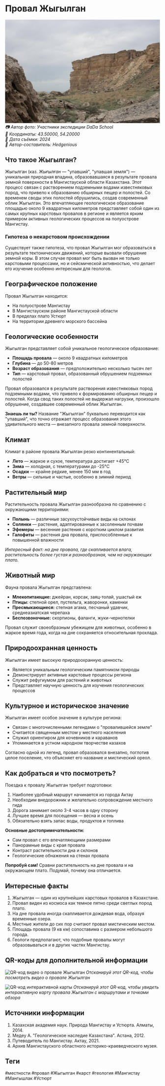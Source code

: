 # Провал Жыгылган

![Провал Жыгылган](../../assets/images/Жыгылган_2.JPEG)
*📷 Автор фото: Участники экспедиции DaDa School*  
*📍 Координаты: 43.50000, 54.20000*  
*📆 Дата съёмки: 2024*  
*👤 Автор-составитель: Hedgenious*

## Что такое Жыгылган?

Жыгылган (каз. *Жығылған* — "упавший", "упавшая земля") — уникальная природная впадина, образовавшаяся в результате провала земной поверхности в Мангистауской области Казахстана. Этот процесс связан с растворением подземными водами известняковых пород, что привело к образованию обширных пещер и полостей. Со временем своды этих полостей обрушились, создав современный облик Жыгылган. Это впечатляющее геологическое образование площадью около 9 квадратных километров представляет собой один из самых крупных карстовых провалов в регионе и является ярким примером активных геологических процессов на полуострове Мангистау.

### Гипотеза о некарстовом происхождении

Существует также гипотеза, что провал Жыгылган мог образоваться в результате тектонических движений, которые вызвали обрушение земной коры. В этом случае провал мог быть вызван не только карстовыми процессами, но и сейсмической активностью, что делает его изучение особенно интересным для геологов.

## Географическое положение

Провал Жыгылган находится:
- На полуострове Мангистау
- В Мангистауском районе Мангистауской области
- В пределах плато Устюрт
- На территории древнего морского бассейна

## Геологические особенности

Жыгылган представляет собой уникальное геологическое образование:

- **Площадь провала** — около 9 квадратных километров
- **Глубина** — до 50-80 метров
- **Возраст образования** — предположительно несколько тысяч лет
- **Тип** — карстовый провал, образованный обрушением подземных полостей

Провал образовался в результате растворения известняковых пород подземными водами, что привело к формированию обширных пещер и полостей. Когда свод таких полостей не выдержал нагрузки, произошло обрушение, создавшее современный облик Жыгылган.

**Знаешь ли ты?**
Название "Жыгылган" буквально переводится как "упавший", что точно отражает процесс образования этого удивительного места — внезапного провала земной поверхности.

## Климат

Климат в районе провала Жыгылган резко континентальный:

- **Лето** — жаркое и сухое, температура достигает +45°C
- **Зима** — холодная, с температурами до -25°C
- **Осадки** — крайне редкие, менее 150 мм в год
- **Ветры** — сильные и частые, особенно в зимний период

## Растительный мир

Растительность провала Жыгылган разнообразна по сравнению с окружающими территориями:

- **Полынь** — различные засухоустойчивые виды на склонах
- **Солянки** — растения, адаптированные к засоленным почвам
- **Эфемеры** — весенние растения с коротким циклом развития
- **Галофиты** — растения дна провала, приспособленные к повышенной влажности

*Интересный факт: на дне провала, где скапливается влага, растительность более густая и разнообразная, чем на окружающих плато.*

## Животный мир

Фауна провала Жыгылган представлена:

- **Млекопитающие:** джейран, корсак, заяц-толай, ушастый еж
- **Птицы:** степной орел, пустельга, жаворонки, каменки
- **Пресмыкающиеся:** степная агама, песчаный удавчик, среднеазиатская черепаха
- **Беспозвоночные:** скорпионы, фаланги, жуки-чернотелки

Провал служит своеобразным убежищем для животных, особенно в жаркое время года, когда на дне сохраняется относительная прохлада.

## Природоохранная ценность

Жыгылган имеет высокую природоохранную ценность:

- Является уникальным геологическим памятником природы
- Демонстрирует активные карстовые процессы региона
- Служит рефугиумом для растений и животных
- Представляет научную ценность для изучения геологических процессов

## Культурное и историческое значение

Жыгылган имеет особое значение в культуре региона:

- Связан с многочисленными легендами о "провалившейся земле"
- Считается священным местом у местного населения
- Служил ориентиром для кочевников и караванов
- Упоминается в устном народном творчестве казахов

Согласно одной из легенд, провал образовался внезапно, поглотив целое поселение, что объясняет его название и мистический ореол.

## Как добраться и что посмотреть?

Поездка к провалу Жыгылган требует подготовки:

1. Наиболее удобный маршрут начинается из города Актау
2. Необходим внедорожник и желательно сопровождение местного гида
3. Дорога занимает около 3-4 часов в одну сторону
4. Лучшее время для посещения — весна и осень
5. Обязательно взять запас воды, продуктов и топлива

**Основные достопримечательности:**
- Сам провал с его впечатляющими размерами
- Панорамные виды с края провала
- Контраст растительности дна и склонов
- Геологические обнажения на стенах провала

**Попробуй сам!**
Сравни растительность на дне провала и на окружающем плато. Подумай, почему она отличается.

## Интересные факты

1. Жыгылган — один из крупнейших карстовых провалов в Казахстане.
2. Провал виден из космоса как темное пятно среди светлых пород плато.
3. На дне провала иногда скапливается дождевая вода, образуя временные озера.
4. Местные жители до сих пор считают провал мистическим местом.
5. Площадь провала (9 кв км) сопоставима с размером небольшого города.
6. Геологи предполагают, что подобные провалы могут образовываться и в других частях Мангистау.

## QR-коды для дополнительной информации

![QR-код видео о провале Жыгылган](../assets/qr_zhygylgan_video.png)
*Отсканируй этот QR-код, чтобы посмотреть видео о провале Жыгылган*

![QR-код интерактивной карты](../assets/qr_zhygylgan_map.png)
*Отсканируй этот QR-код, чтобы увидеть интерактивную карту провала Жыгылган с маршрутами и точками обзора*

## Источники информации

1. Казахская академия наук. Природа Мангистау и Устюрта. Алматы, 2014.
2. Медеу А. "Геологическое наследие Казахстана". Астана, 2012.
3. Путеводитель по Мангистау. Актау, 2021.
4. Архив Мангистауского областного историко-краеведческого музея.

## Теги

#местности #провал #Жыгылган #карст #геология #Мангистау #Мангышлак #Устюрт 